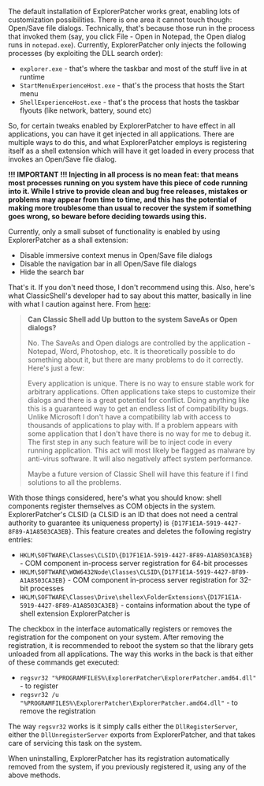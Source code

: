 The default installation of ExplorerPatcher works great, enabling lots of customization possibilities. There is one area it cannot touch though: Open/Save file dialogs. Technically, that's because those run in the process that invoked them (say, you click File - Open in Notepad, the Open dialog runs in `notepad.exe`). Currently, ExplorerPatcher only injects the following processes (by exploiting the DLL search order):

* `explorer.exe` - that's where the taskbar and most of the stuff live in at runtime
* `StartMenuExperienceHost.exe` - that's the process that hosts the Start menu
* `ShellExperienceHost.exe` - that's the process that hosts the taskbar flyouts (like network, battery, sound etc)

So, for certain tweaks enabled by ExplorerPatcher to have effect in all applications, you can have it get injected in all applications. There are multiple ways to do this, and what ExplorerPatcher employs is registering itself as a shell extension which will have it get loaded in every process that invokes an Open/Save file dialog.

**!!! IMPORTANT !!! Injecting in all process is no mean feat: that means most processes running on you system have this piece of code running into it. While I strive to provide clean and bug free releases, mistakes or problems may appear from time to time, and this has the potential of making more troublesome than usual to recover the system if something goes wrong, so beware before deciding towards using this.**

Currently, only a small subset of functionality is enabled by using ExplorerPatcher as a shall extension:
* Disable immersive context menus in Open/Save file dialogs
* Disable the navigation bar in all Open/Save file dialogs
* Hide the search bar

That's it. If you don't need those, I don't recommend using this. Also, here's what ClassicShell's developer had to say about this matter, basically in line with what I caution against here. From [here](http://www.classicshell.net/faq/#explorer_saveas):

> **Can Classic Shell add Up button to the system SaveAs or Open dialogs?**
>
> No. The SaveAs and Open dialogs are controlled by the application - Notepad, Word, Photoshop, etc. It is theoretically possible to do something about it, but there are many problems to do it correctly. Here's just a few:
>
>    Every application is unique. There is no way to ensure stable work for arbitrary applications. Often applications take steps to customize their dialogs and there is a great potential for conflict.
>    Doing anything like this is a guaranteed way to get an endless list of compatibility bugs. Unlike Microsoft I don't have a compatibility lab with access to thousands of applications to play with. If a problem appears with some application that I don't have there is no way for me to debug it.
>    The first step in any such feature will be to inject code in every running application. This act will most likely be flagged as malware by anti-virus software. It will also negatively affect system performance.
>
> Maybe a future version of Classic Shell will have this feature if I find solutions to all the problems.

With those things considered, here's what you should know: shell components register themselves as COM objects in the system. ExplorerPatcher's CLSID (a CLSID is an ID that does not need a central authority to guarantee its uniqueness property) is `{D17F1E1A-5919-4427-8F89-A1A8503CA3EB}`. This feature creates and deletes the following registry entries:

* `HKLM\SOFTWARE\Classes\CLSID\{D17F1E1A-5919-4427-8F89-A1A8503CA3EB}` - COM component in-process server registration for 64-bit processes
* `HKLM\SOFTWARE\WOW6432Node\Classes\CLSID\{D17F1E1A-5919-4427-8F89-A1A8503CA3EB}` - COM component in-process server registration for 32-bit processes
* `HKLM\SOFTWARE\Classes\Drive\shellex\FolderExtensions\{D17F1E1A-5919-4427-8F89-A1A8503CA3EB}` - contains information about the type of shell extension ExplorerPatcher is

The checkbox in the interface automatically registers or removes the registration for the component on your system. After removing the registration, it is recommended to reboot the system so that the library gets unloaded from all applications. The way this works in the back is that either of these commands get executed:
* `regsvr32 "%PROGRAMFILES%\ExplorerPatcher\ExplorerPatcher.amd64.dll"` - to register
* `regsvr32 /u "%PROGRAMFILES%\ExplorerPatcher\ExplorerPatcher.amd64.dll"` - to remove the registration

The way `regsvr32` works is it simply calls either the `DllRegisterServer`, either the `DllUnregisterServer` exports from ExplorerPatcher, and that takes care of servicing this task on the system.

When uninstalling, ExplorerPatcher has its registration automatically removed from the system, if you previously registered it, using any of the above methods.